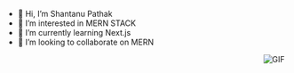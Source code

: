 - 👋 Hi, I’m Shantanu Pathak
- 👀 I’m interested in MERN STACK
- 🌱 I’m currently learning Next.js
- 💞️ I’m looking to collaborate on MERN
  
<img align="right" src="https://github.com/your-username/your-repo/blob/main/animation.gif" alt="GIF" />

<!---
Shanpkt/Shanpkt is a ✨ special ✨ repository because its `README.md` (this file) appears on your GitHub profile.
You can click the Preview link to take a look at your changes.
--->
